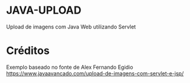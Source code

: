 # JAVA-UPLOAD
Upload de imagens com Java Web utilizando Servlet

# Créditos
Exemplo baseado no fonte de Alex Fernando Egidio 
https://www.javaavancado.com/upload-de-imagens-com-servlet-e-jsp/
